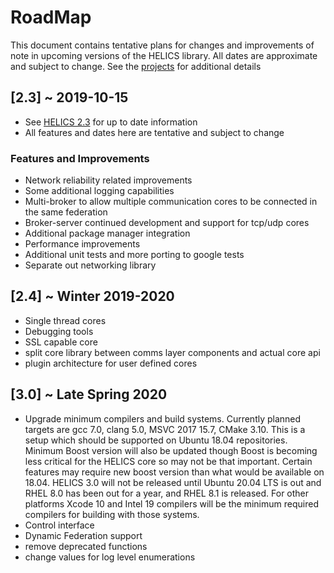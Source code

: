
# RoadMap

This document contains tentative plans for changes and improvements of note in upcoming versions of the HELICS library.  All dates are approximate and subject to change. See the [projects](https://github.com/GMLC-TDC/HELICS/projects) for additional details


## \[2.3\] ~ 2019-10-15

-   See [HELICS 2.3](https://github.com/GMLC-TDC/HELICS/projects/15) for up to date information
-   All features and dates here are tentative and subject to change

### Features and Improvements

-   Network reliability related improvements
-   Some additional logging capabilities
-   Multi-broker to allow multiple communication cores to be connected in the same federation
-   Broker-server continued development and support for tcp/udp cores
-   Additional package manager integration
-   Performance improvements
-   Additional unit tests and more porting to google tests
-   Separate out networking library

## \[2.4\] ~ Winter 2019-2020
-   Single thread cores
-   Debugging tools
-   SSL capable core
-   split core library between comms layer components and actual core api
-   plugin architecture for user defined cores

## \[3.0\] ~ Late Spring 2020
-   Upgrade minimum compilers and build systems. Currently planned targets are gcc 7.0, clang 5.0, MSVC 2017 15.7, CMake 3.10.  This is a setup which should be supported on Ubuntu 18.04 repositories.  Minimum Boost version will also be updated though Boost is becoming less critical for the HELICS core so may not be that important. Certain features may require new boost version than what would be available on 18.04.  HELICS 3.0 will not be released until Ubuntu 20.04 LTS is out and RHEL 8.0 has been out for a year, and RHEL 8.1 is released.   For other platforms Xcode 10 and Intel 19 compilers will be the minimum required compilers for building with those systems. 
-   Control interface
-   Dynamic Federation support
-   remove deprecated functions
-   change values for log level enumerations

